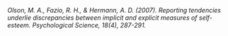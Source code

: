 *Olson, M. A., Fazio, R. H., & Hermann, A. D. (2007). Reporting
tendencies underlie discrepancies between implicit and explicit measures
of self-esteem. Psychological Science, 18(4), 287-291.*